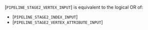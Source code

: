 [`PIPELINE_STAGE2_VERTEX_INPUT`] is equivalent to the logical
OR of:
 - [`PIPELINE_STAGE2_INDEX_INPUT`]
 - [`PIPELINE_STAGE2_VERTEX_ATTRIBUTE_INPUT`]